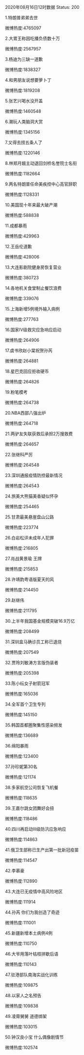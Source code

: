 2020年08月16日12时数据
Status: 200

1.特朗普弟弟去世

微博热度:4765097

2.大胃王称因吃播负债数十万

微博热度:2567957

3.杨迪为三缺一道歉

微博热度:1838327

4.和男朋友说想要萝卜丁

微博热度:1819208

5.张艺兴喝水没开盖

微博热度:1460548

6.潮玩人类脑洞大赏

微博热度:1345156

7.又得去捞五条人了

微博热度:1220146

8.林郑月娥主动退回剑桥名誉院士名衔

微博热度:1182664

9.两名特朗普任命美疾控中心高官辞职

微博热度:1128331

10.美国现十年来最大破产潮

微博热度:588838

11.成都暴雨

微博热度:429963

12.王岳伦道歉

微博热度:428006

13.大连影剧院健身房恢复营业

微博热度:380723

14.各地机关食堂制止餐饮浪费

微博热度:339076

15.上海新增5例境外输入病例

微博热度:277763

16.国家Ⅳ级救灾应急响应启动

微博热度:264906

17.虞书欣赵小棠祝贺孙芮

微博热度:264881

18.星巴克回应拒收硬币

微博热度:264826

19.粉笔模考

微博热度:264738

20.NBA西部八强出炉

微博热度:264718

21.两驴友失联获救后承担2万搜救费

微博热度:264657

22.张继科严厉

微博热度:264548

23.深圳通报疫情防控最新情况

微博热度:264543

24.旅美大熊猫美香疑似怀孕

微博热度:254465

25.甘肃最美悬崖盘山公路

微博热度:223774

26.白岩松评未成年人犯罪

微博热度:216805

27.肖战黄景瑜 王牌

微博热度:215853

28.许靖韵粤语版夏天的风

微博热度:214450

29.赵继伟

微博热度:211795

30.上半年我国基金规模突破16.9万亿

微博热度:208499

31.深圳盒马确诊员工称已退烧

微博热度:207549

32.贾玲刘敏涛方言版伪装者

微博热度:205398

33.陈小纭女子射箭冠军

微博热度:165036

34.全军首个卫生专列

微博热度:145150

35.韩国首都圈聚集性感染频发

微博热度:136689

36.绵阳暴雨

微博热度:123400

37.孙珍妮第30名

微博热度:121174

38.多家航空公司恢复飞机餐

微博热度:118635

39.王嘉尔跳女团舞好会扭

微博热度:118486

40.四川再启动III级防汛应急响应

微博热度:114863

41.俄卫生部称已生产出第一批新冠疫苗

微博热度:114547

42.李慕豪

微博热度:112890

43.大连已无疫情中高风险地区

微博热度:111914

44.孙芮 你们为我创造了奇迹

微博热度:111001

45.新疆新增本土病例4例

微博热度:110750

46.大爷用落叶枯枝拼歇后语

微博热度:110143

47.驻港部队南海实战化训练

微博热度:109875

48.以家人之名预告

微博热度:109838

49.凌霄舅舅 道德绑架

微博热度:103015

50.钟汉良小宝 什么偶像剧情节

微博热度:102574

